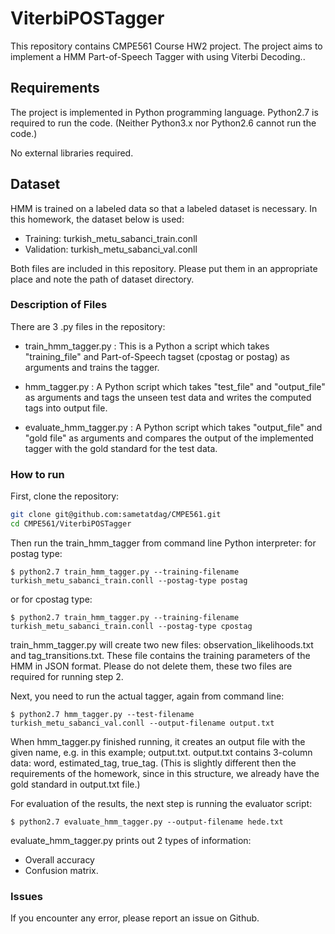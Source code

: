 # ViterbiPOSTagger
This repository contains CMPE561 Course HW2 project. The project aims to implement a HMM Part-of-Speech Tagger with using Viterbi Decoding..
## Requirements
The project is implemented in Python programming language. Python2.7 is required to run the code. (Neither Python3.x nor Python2.6 cannot run the code.)

No external libraries required. 

## Dataset
HMM is trained on a labeled data so that a labeled dataset is necessary. In this homework, the dataset below is used:
* Training: turkish_metu_sabanci_train.conll
* Validation: turkish_metu_sabanci_val.conll

Both files are included in this repository. Please put them in an appropriate place and note the path of dataset directory. 

### Description of Files
There are 3 .py files in the repository:
* train_hmm_tagger.py : This is a Python a script which takes "training_file" and Part-of-Speech tagset (cpostag or postag) as arguments and trains the tagger.

* hmm_tagger.py : A Python script which takes "test_file" and "output_file" as arguments and tags the unseen test data and writes the computed tags into output file.

* evaluate_hmm_tagger.py : A Python script which takes "output_file" and "gold file" as arguments and compares the output of the implemented tagger with the gold standard for the test data.

### How to run
First, clone the repository:

```sh
git clone git@github.com:sametatdag/CMPE561.git
cd CMPE561/ViterbiPOSTagger
```

Then run the train_hmm_tagger from command line Python interpreter:
for postag type:
```
$ python2.7 train_hmm_tagger.py --training-filename turkish_metu_sabanci_train.conll --postag-type postag
```
or for cpostag type:
```
$ python2.7 train_hmm_tagger.py --training-filename turkish_metu_sabanci_train.conll --postag-type cpostag
```
train_hmm_tagger.py will create two new files: observation_likelihoods.txt and tag_transitions.txt. These file contains the training parameters of the HMM in JSON format. Please do not delete them, these two files are required for running step 2.


Next, you need to run the actual tagger, again from command line:
```
$ python2.7 hmm_tagger.py --test-filename turkish_metu_sabanci_val.conll --output-filename output.txt
```
When hmm_tagger.py finished running, it creates an output file with the given name, e.g. in this example; output.txt. output.txt contains 3-column data: word, estimated_tag, true_tag. (This is slightly different then the requirements of the homework, since in this structure, we already have the gold standard in output.txt file.)

For evaluation of the results, the next step is running the evaluator script:
```
$ python2.7 evaluate_hmm_tagger.py --output-filename hede.txt
```
evaluate_hmm_tagger.py prints out 2 types of information:
* Overall accuracy
* Confusion matrix.

### Issues
If you encounter any error, please report an issue on Github.
